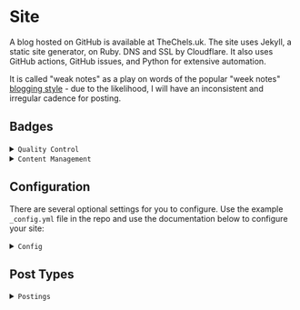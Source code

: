 # Site

A blog hosted on GitHub is available at TheChels.uk. The site uses Jekyll, a static site generator, on Ruby. DNS and SSL by Cloudflare. It also uses GitHub actions, GitHub issues, and Python for extensive automation.

It is called "weak notes" as a play on words of the popular "week notes" [blogging style](https://weeknot.es/) -
due to the likelihood, I will have an inconsistent and irregular cadence for posting.

## Badges

<details><summary><code>Quality Control</code></summary>

  [![Run tests](https://github.com/Mat-0/TheChels.uk/actions/workflows/python-ci.yml/badge.svg)](https://github.com/Mat-0/TheChels.uk/actions/workflows/python-ci.yml)
  [![CodeQL](https://github.com/mat-0/TheChels.uk/actions/workflows/codeql-analysis.yml/badge.svg)](https://github.com/mat-0/TheChels.uk/actions/workflows/codeql-analysis.yml)
  [![Lighthouse](https://github.com/Mat-0/TheChels.uk/actions/workflows/lighthouse.yml/badge.svg)](https://github.com/Mat-0/TheChels.uk/actions/workflows/lighthouse.yml)
  [![Link Checker](https://github.com/Mat-0/TheChels.uk/actions/workflows/link-checker.yml/badge.svg)](https://github.com/Mat-0/TheChels.uk/actions/workflows/link-checker.yml)
  [![Linter](https://github.com/Mat-0/TheChels.uk/actions/workflows/linter.yml/badge.svg)](https://github.com/Mat-0/TheChels.uk/actions/workflows/linter.yml)
  [![Clear Cache](https://github.com/Mat-0/TheChels.uk/actions/workflows/clear-cache.yml/badge.svg)](https://github.com/Mat-0/TheChels.uk/actions/workflows/clear-cache.yml)
  [![Pages](https://github.com/Mat-0/TheChels.uk/actions/workflows/pages/pages-build-deployment/badge.svg)](https://github.com/Mat-0/TheChels.uk/actions/workflows/pages/pages-build-deployment)
</details>

<details><summary><code>Content Management</code></summary>

  [![Add Book](https://github.com/Mat-0/TheChels.uk/actions/workflows/add-book.yml/badge.svg)](https://github.com/Mat-0/TheChels.uk/actions/workflows/add-book.yml)
  [![Add Film](https://github.com/Mat-0/TheChels.uk/actions/workflows/add-film.yml/badge.svg)](https://github.com/Mat-0/TheChels.uk/actions/workflows/add-film.yml)
  [![Add Offers](https://github.com/Mat-0/TheChels.uk/actions/workflows/add-offers.yml/badge.svg)](https://github.com/Mat-0/TheChels.uk/actions/workflows/add-offers.yml)
  [![Add Post](https://github.com/Mat-0/TheChels.uk/actions/workflows/add-post.yml/badge.svg?event=issues)](https://github.com/Mat-0/TheChels.uk/actions/workflows/add-post.yml)
  [![Add Podcast](https://github.com/Mat-0/TheChels.uk/actions/workflows/add-podcast.yml/badge.svg)](https://github.com/Mat-0/TheChels.uk/actions/workflows/add-podcast.yml)
  [![Add Quotes](https://github.com/Mat-0/TheChels.uk/actions/workflows/add-quotes.yml/badge.svg)](https://github.com/Mat-0/TheChels.uk/actions/workflows/add-quotes.yml)
  [![Add Stock](https://github.com/Mat-0/TheChels.uk/actions/workflows/add-stock.yml/badge.svg)](https://github.com/Mat-0/TheChels.uk/actions/workflows/add-stock.yml)
</details>

## Configuration
There are several optional settings for you to configure. Use the example `_config.yml` file in the repo and use the documentation below to configure your site:

<details><summary><code>Config</code></summary>

  ### Using includes
  There are 2 main includes: one for the header and one for the footer, largely to minimise repetition.

  ### Using layouts

  Layouts are almost one-to-one with pages, handling any page specifics. `post.html` is the layout used for every blog post. There are also default templates and an empty template used for `scss` and other special pages such as `humans.txt`

 ### Using Data

  Data files power many aspects of the site and these are updated via issues and GitHub Actions.

  ### Site navigation

  Using configuration yml, navigation is provided by three collections for `header`, `footer`, and `around_the_web` (on the about page) and are fairly self-explanatory.
</details>


## Post Types

<details><summary><code>Postings</code></summary>

  ### Mixtape Monthly Guide

  - Monthly, create a mixtape running the shortcut
  - Open the produced and resize to 832px width
  - Copy the image to the`image/mixtapes/` folder ensuring the name matches the format `yyyy-MM.png`
  - Push a commit to Prod

  ### Add a Film

  - Run the python script typing in a Film title and a Rating. Or;
  - Run a workflow dispatch - entering the inputs Film and Rating


  ### Add a Book

  - Run a workflow dispatch - entering the ISBN
  - Download the cover image
  - Resize to a height of 183px
  - Save the cover image into the `images/books` folder ensuring the name matches the format `book-[isbn].png`
  - Push a commit to Prod

  ### Quote posts

  - Capture the selection on a page in safari
  - Share to Drafts and click Save
  - In Drafts run the `cite to blog` if it's a quotable post. Or;
  - In Drafts run the `post to blog` if it's a regular post

</details>